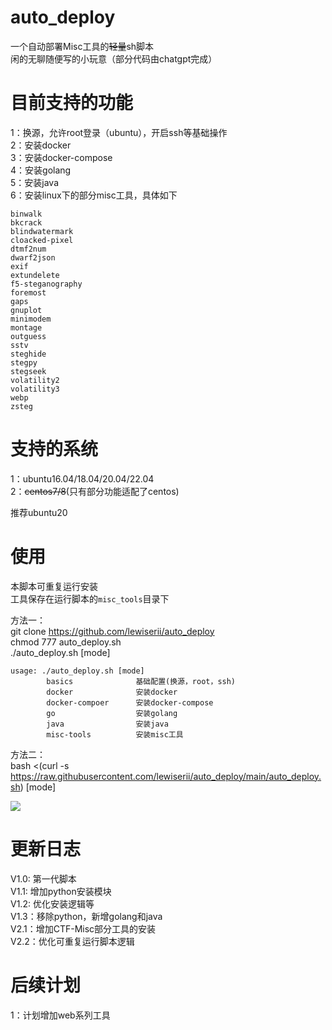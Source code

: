 # auto_deploy

一个自动部署Misc工具的~~轻量~~sh脚本</br>
闲的无聊随便写的小玩意（部分代码由chatgpt完成）


# 目前支持的功能

1：换源，允许root登录（ubuntu），开启ssh等基础操作</br>
2：安装docker</br>
3：安装docker-compose</br>
4：安装golang</br>
5：安装java</br>
6：安装linux下的部分misc工具，具体如下</br>

```text
binwalk
bkcrack
blindwatermark
cloacked-pixel
dtmf2num
dwarf2json
exif
extundelete
f5-steganography
foremost
gaps
gnuplot
minimodem
montage
outguess
sstv
steghide
stegpy
stegseek
volatility2
volatility3
webp
zsteg
```



# 支持的系统

1：ubuntu16.04/18.04/20.04/22.04</br>
2：~~centos7/8~~(只有部分功能适配了centos)</br>

推荐ubuntu20</br>

# 使用

本脚本可重复运行安装</br>
工具保存在运行脚本的`misc_tools`目录下</br>


方法一：</br>
git clone https://github.com/lewiserii/auto_deploy</br>
chmod 777 auto_deploy.sh</br>
./auto_deploy.sh [mode]

```shell
usage: ./auto_deploy.sh [mode]
        basics              基础配置(换源，root，ssh)
        docker              安装docker
        docker-compoer      安装docker-compose
        go                  安装golang
        java                安装java
        misc-tools          安装misc工具
```

方法二：</br>
bash <(curl -s https://raw.githubusercontent.com/lewiserii/auto_deploy/main/auto_deploy.sh) [mode]

![](https://lewiserii.oss-cn-hangzhou.aliyuncs.com/auto_deploy/auto_deploy.gif)

# 更新日志
V1.0: 第一代脚本</br>
V1.1: 增加python安装模块</br>
V1.2: 优化安装逻辑等</br>
V1.3：移除python，新增golang和java</br>
V2.1：增加CTF-Misc部分工具的安装</br>
V2.2：优化可重复运行脚本逻辑</br>


# 后续计划 #

1：计划增加web系列工具
